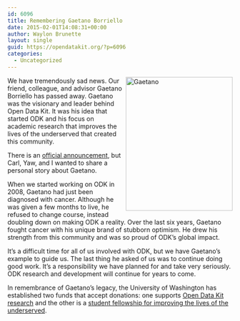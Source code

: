 ```yaml
---
id: 6096
title: Remembering Gaetano Borriello
date: 2015-02-01T14:08:31+00:00
author: Waylon Brunette
layout: single
guid: https://opendatakit.org/?p=6096
categories:
  - Uncategorized
---
```

[<img style="float: right; margin-bottom: 5px; margin-left: 5px" class="size-medium wp-image-6097 alignright" src="/assets/wp-content/uploads/2015/02/20110310-_BRH9798-239x300.jpg" alt="Gaetano" width="239" height="300" srcset="/assets/wp-content/uploads/2015/02/20110310-_BRH9798-239x300.jpg 239w, /assets/wp-content/uploads/2015/02/20110310-_BRH9798-768x963.jpg 768w, /assets/wp-content/uploads/2015/02/20110310-_BRH9798-817x1024.jpg 817w, /assets/wp-content/uploads/2015/02/20110310-_BRH9798.jpg 957w" sizes="(max-width: 239px) 100vw, 239px" />](/assets/wp-content/uploads/2015/02/20110310-_BRH9798.jpg)

We have tremendously sad news. Our friend, colleague, and advisor Gaetano Borriello has passed away. Gaetano was the visionary and leader behind Open Data Kit. It was his idea that started ODK and his focus on academic research that improves the lives of the underserved that created this community.

There is an [official announcement](https://news.cs.washington.edu/2015/02/01/remembering-gaetano-borriello/), but Carl, Yaw, and I wanted to share a personal story about Gaetano.

When we started working on ODK in 2008, Gaetano had just been diagnosed with cancer. Although he was given a few months to live, he refused to change course, instead doubling down on making ODK a reality. Over the last six years, Gaetano fought cancer with his unique brand of stubborn optimism. He drew his strength from this community and was so proud of ODK’s global impact.

It&#8217;s a difficult time for all of us involved with ODK, but we have Gaetano’s example to guide us. The last thing he asked of us was to continue doing good work. It’s a responsibility we have planned for and take very seriously. ODK research and development will continue for years to come.

In remembrance of Gaetano’s legacy, the University of Washington has established two funds that accept donations: one supports [Open Data Kit research](https://www.washington.edu/giving/make-a-gift/?source_typ=3&source=CSEODK) and the other is a [student fellowship for improving the lives of the underserved](https://www.washington.edu/giving/make-a-gift/?page=make&code=GBEDFL).
